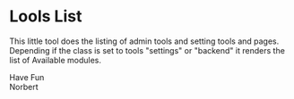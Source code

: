 Lools List
========================== 

This little tool does the listing of admin tools and setting tools and pages. 
Depending if the class is set to tools "settings" or "backend" it renders the list of 
Available modules. 



Have Fun  
Norbert
